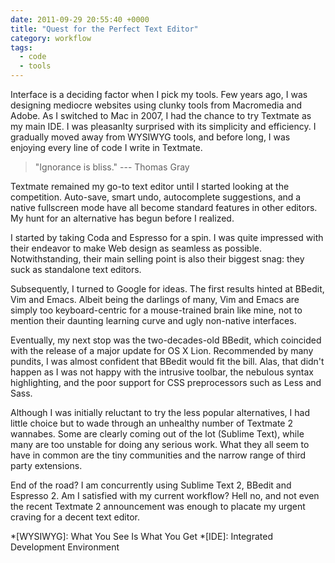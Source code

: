 ```yaml
---
date: 2011-09-29 20:55:40 +0000
title: "Quest for the Perfect Text Editor"
category: workflow
tags:
  - code
  - tools
---
```


Interface is a deciding factor when I pick my tools. Few years ago, I was designing mediocre websites using clunky tools from Macromedia and Adobe. As I switched to Mac in 2007, I had the chance to try Textmate as my main IDE. I was pleasanlty surprised with its simplicity and efficiency. I gradually moved away from WYSIWYG tools, and before long, I was enjoying every line of code I write in Textmate.

> "Ignorance is bliss." --- Thomas Gray

Textmate remained my go-to text editor until I started looking at the competition. Auto-save, smart undo, autocomplete suggestions, and a native fullscreen mode have all become standard features in other editors. My hunt for an alternative has begun before I realized.

I started by taking Coda and Espresso for a spin. I was quite impressed with their endeavor to make Web design as seamless as possible. Notwithstanding, their main selling point is also their biggest snag: they suck as standalone text editors.

Subsequently, I turned to Google for ideas. The first results hinted at BBedit, Vim and Emacs. Albeit being the darlings of many, Vim and Emacs are simply too keyboard-centric for a mouse-trained brain like mine, not to mention their daunting learning curve and ugly non-native interfaces.

Eventually, my next stop was the two-decades-old BBedit, which coincided with the release of a major update for OS X Lion. Recommended by many pundits, I was almost confident that BBedit would fit the bill. Alas, that didn't happen as I was not happy with the intrusive toolbar, the nebulous syntax highlighting, and the poor support for  CSS preprocessors such as Less and Sass.

Although I was initially reluctant to try the less popular alternatives, I had little choice but to wade through an unhealthy number of Textmate 2 wannabes. Some are clearly coming out of the lot (Sublime Text), while many are too unstable for doing any serious work. What they all seem to have in common are the tiny communities and the narrow range of third party extensions.

End of the road? I am concurrently using Sublime Text 2, BBedit and Espresso 2. Am I satisfied with my current workflow? Hell no, and not even the recent Textmate 2 announcement was enough to placate my urgent craving for a decent text editor.

*[WYSIWYG]: What You See Is What You Get
*[IDE]: Integrated Development Environment
